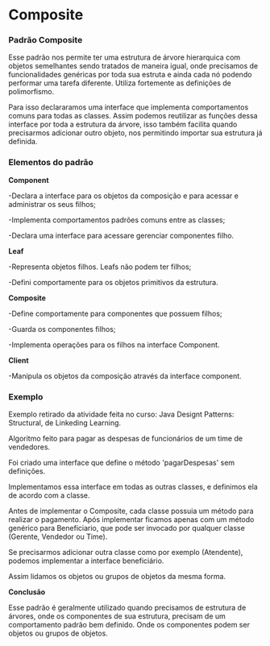 # Composite
### Padrão Composite

  Esse padrão nos permite ter uma estrutura de árvore hierarquica com objetos semelhantes sendo tratados de maneira igual, onde precisamos de funcionalidades genéricas por toda sua estruta e ainda cada nó podendo performar uma tarefa diferente. Utiliza fortemente as definições de polimorfismo.

  Para isso declararamos uma interface que implementa comportamentos comuns para todas as classes. Assim podemos reutilizar as funções dessa interface por toda a estrutura da árvore, isso também facilita quando precisarmos adicionar outro objeto, nos permitindo importar sua estrutura já definida. 

### Elementos do padrão

**Component**

-Declara a interface para os objetos da composição e para acessar e administrar os seus filhos;

-Implementa comportamentos padrões comuns entre as classes;

-Declara uma interface para acessare gerenciar componentes filho.
      
**Leaf**

-Representa objetos filhos. Leafs não podem ter filhos;

-Defini comportamente para os objetos primitivos da estrutura.

**Composite**

-Define comportamente para componentes que possuem filhos;

-Guarda os componentes filhos;

-Implementa operações para os filhos na interface Component.
    
**Client**

-Manipula os objetos da composição através da interface component.

### Exemplo
Exemplo retirado da atividade feita no curso: Java Designt Patterns: Structural, de Linkeding Learning. 

Algoritmo feito para pagar as despesas de funcionários de um time de vendedores. 

Foi criado uma interface que define o método 'pagarDespesas' sem definições.

Implementamos essa interface em todas as outras classes, e definimos ela de acordo com a classe.

Antes de implementar o Composite, cada classe possuia um método para realizar o pagamento. Após implementar ficamos apenas com um método genérico para Beneficiario, que pode ser invocado por qualquer classe (Gerente, Vendedor ou Time).

Se precisarmos adicionar outra classe como por exemplo (Atendente), podemos implementar a interface beneficiário.

Assim lidamos os objetos ou grupos de objetos da mesma forma.

**Conclusão**

Esse padrão é geralmente utilizado quando precisamos de estrutura de árvores, onde os componentes de sua estrutura, precisam de um comportamento padrão bem definido. Onde os componentes podem ser objetos ou grupos de objetos.

